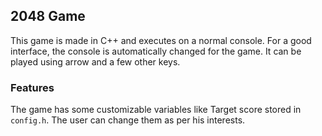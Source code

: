 ## 2048 Game
This game is made in C++ and executes on a normal console. For a good interface, the console is automatically changed for the game. It can be played using arrow and a few other keys.

### Features
The game has some customizable variables like Target score stored in ```config.h```. The user can change them as per his interests.